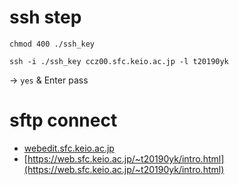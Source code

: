 # ssh step

```
chmod 400 ./ssh_key 
```

```
ssh -i ./ssh_key ccz00.sfc.keio.ac.jp -l t20190yk 
```

-> `yes` & Enter pass


# sftp connect

- [webedit.sfc.keio.ac.jp](https://webedit.sfc.keio.ac.jp)
- [https://web.sfc.keio.ac.jp/~t20190yk/intro.html](https://web.sfc.keio.ac.jp/~t20190yk/intro.html)
